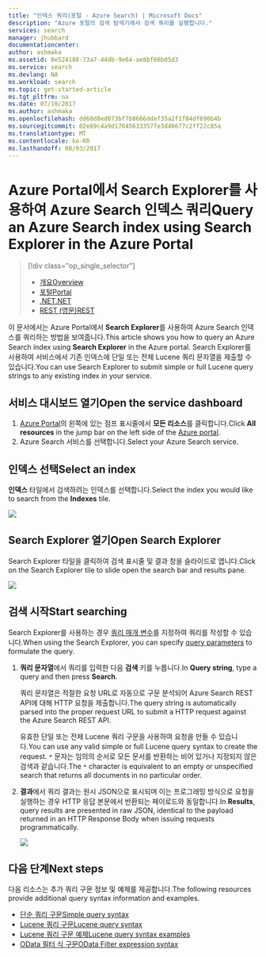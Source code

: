 ```yaml
---
title: "인덱스 쿼리(포털 - Azure Search) | Microsoft Docs"
description: "Azure 포털의 검색 탐색기에서 검색 쿼리를 실행합니다."
services: search
manager: jhubbard
documentationcenter: 
author: ashmaka
ms.assetid: 8e524188-73a7-44db-9e64-ae8bf66b05d3
ms.service: search
ms.devlang: NA
ms.workload: search
ms.topic: get-started-article
ms.tgt_pltfrm: na
ms.date: 07/10/2017
ms.author: ashmaka
ms.openlocfilehash: dd68d8ed073bf7b8666ddef35a2f1f84df690b4b
ms.sourcegitcommit: 02e69c4a9d17645633357fe3d46677c2ff22c85a
ms.translationtype: MT
ms.contentlocale: ko-KR
ms.lasthandoff: 08/03/2017
---
```

# <a name="query-an-azure-search-index-using-search-explorer-in-the-azure-portal"></a><span data-ttu-id="4e28d-103">Azure Portal에서 Search Explorer를 사용하여 Azure Search 인덱스 쿼리</span><span class="sxs-lookup"><span data-stu-id="4e28d-103">Query an Azure Search index using Search Explorer in the Azure Portal</span></span>
> [!div class="op_single_selector"]
> * [<span data-ttu-id="4e28d-104">개요</span><span class="sxs-lookup"><span data-stu-id="4e28d-104">Overview</span></span>](search-query-overview.md)
> * [<span data-ttu-id="4e28d-105">포털</span><span class="sxs-lookup"><span data-stu-id="4e28d-105">Portal</span></span>](search-explorer.md)
> * [<span data-ttu-id="4e28d-106">.NET</span><span class="sxs-lookup"><span data-stu-id="4e28d-106">.NET</span></span>](search-query-dotnet.md)
> * [<span data-ttu-id="4e28d-107">REST (영문)</span><span class="sxs-lookup"><span data-stu-id="4e28d-107">REST</span></span>](search-query-rest-api.md)
> 
> 

<span data-ttu-id="4e28d-108">이 문서에서는 Azure Portal에서 **Search Explorer**를 사용하여 Azure Search 인덱스를 쿼리하는 방법을 보여줍니다.</span><span class="sxs-lookup"><span data-stu-id="4e28d-108">This article shows you how to query an Azure Search index using **Search Explorer** in the Azure portal.</span></span> <span data-ttu-id="4e28d-109">Search Explorer를 사용하여 서비스에서 기존 인덱스에 단일 또는 전체 Lucene 쿼리 문자열을 제출할 수 있습니다.</span><span class="sxs-lookup"><span data-stu-id="4e28d-109">You can use Search Explorer to submit simple or full Lucene query strings to any existing index in your service.</span></span>

## <a name="open-the-service-dashboard"></a><span data-ttu-id="4e28d-110">서비스 대시보드 열기</span><span class="sxs-lookup"><span data-stu-id="4e28d-110">Open the service dashboard</span></span>
1. <span data-ttu-id="4e28d-111">[Azure Portal](https://portal.azure.com/#blade/HubsExtension/BrowseResourceBlade/resourceType/Microsoft.Search%2FsearchServices)의 왼쪽에 있는 점프 표시줄에서 **모든 리소스**를 클릭합니다.</span><span class="sxs-lookup"><span data-stu-id="4e28d-111">Click **All resources** in the jump bar on the left side of the [Azure portal](https://portal.azure.com/#blade/HubsExtension/BrowseResourceBlade/resourceType/Microsoft.Search%2FsearchServices).</span></span>
2. <span data-ttu-id="4e28d-112">Azure Search 서비스를 선택합니다.</span><span class="sxs-lookup"><span data-stu-id="4e28d-112">Select your Azure Search service.</span></span>

## <a name="select-an-index"></a><span data-ttu-id="4e28d-113">인덱스 선택</span><span class="sxs-lookup"><span data-stu-id="4e28d-113">Select an index</span></span>

<span data-ttu-id="4e28d-114">**인덱스** 타일에서 검색하려는 인덱스를 선택합니다.</span><span class="sxs-lookup"><span data-stu-id="4e28d-114">Select the index you would like to search from the **Indexes** tile.</span></span>

   ![](./media/search-explorer/pick-index.png)

## <a name="open-search-explorer"></a><span data-ttu-id="4e28d-115">Search Explorer 열기</span><span class="sxs-lookup"><span data-stu-id="4e28d-115">Open Search Explorer</span></span>

<span data-ttu-id="4e28d-116">Search Explorer 타일을 클릭하여 검색 표시줄 및 결과 창을 슬라이드로 엽니다.</span><span class="sxs-lookup"><span data-stu-id="4e28d-116">Click on the Search Explorer tile to slide open the search bar and results pane.</span></span>

   ![](./media/search-explorer/search-explorer-tile.png)

## <a name="start-searching"></a><span data-ttu-id="4e28d-117">검색 시작</span><span class="sxs-lookup"><span data-stu-id="4e28d-117">Start searching</span></span>

<span data-ttu-id="4e28d-118">Search Explorer를 사용하는 경우 [쿼리 매개 변수](https://docs.microsoft.com/rest/api/searchservice/Search-Documents)를 지정하여 쿼리를 작성할 수 있습니다.</span><span class="sxs-lookup"><span data-stu-id="4e28d-118">When using the Search Explorer, you can specify [query parameters](https://docs.microsoft.com/rest/api/searchservice/Search-Documents) to formulate the query.</span></span>

1. <span data-ttu-id="4e28d-119">**쿼리 문자열**에서 쿼리를 입력한 다음 **검색** 키를 누릅니다.</span><span class="sxs-lookup"><span data-stu-id="4e28d-119">In **Query string**, type a query and then press **Search**.</span></span> 

   <span data-ttu-id="4e28d-120">쿼리 문자열은 적절한 요청 URL로 자동으로 구문 분석되어 Azure Search REST API에 대해 HTTP 요청을 제출합니다.</span><span class="sxs-lookup"><span data-stu-id="4e28d-120">The query string is automatically parsed into the proper request URL to submit a HTTP request against the Azure Search REST API.</span></span>   
   
   <span data-ttu-id="4e28d-121">유효한 단일 또는 전체 Lucene 쿼리 구문을 사용하여 요청을 만들 수 있습니다.</span><span class="sxs-lookup"><span data-stu-id="4e28d-121">You can use any valid simple or full Lucene query syntax to create the request.</span></span> <span data-ttu-id="4e28d-122">`*` 문자는 임의의 순서로 모든 문서를 반환하는 비어 있거나 지정되지 않은 검색과 같습니다.</span><span class="sxs-lookup"><span data-stu-id="4e28d-122">The `*` character is equivalent to an empty or unspecified search that returns all documents in no particular order.</span></span>

2. <span data-ttu-id="4e28d-123">**결과**에서 쿼리 결과는 원시 JSON으로 표시되며 이는 프로그래밍 방식으로 요청을 실행하는 경우 HTTP 응답 본문에서 반환되는 페이로드와 동일합니다.</span><span class="sxs-lookup"><span data-stu-id="4e28d-123">In  **Results**, query results are presented in raw JSON, identical to the payload returned in an HTTP Response Body when issuing requests programmatically.</span></span>

   ![](./media/search-explorer/search-bar.png)

## <a name="next-steps"></a><span data-ttu-id="4e28d-124">다음 단계</span><span class="sxs-lookup"><span data-stu-id="4e28d-124">Next steps</span></span>

<span data-ttu-id="4e28d-125">다음 리소스는 추가 쿼리 구문 정보 및 예제를 제공합니다.</span><span class="sxs-lookup"><span data-stu-id="4e28d-125">The following resources provide additional query syntax information and examples.</span></span>

 + [<span data-ttu-id="4e28d-126">단순 쿼리 구문</span><span class="sxs-lookup"><span data-stu-id="4e28d-126">Simple query syntax</span></span>](https://docs.microsoft.com/rest/api/searchservice/simple-query-syntax-in-azure-search) 
 + [<span data-ttu-id="4e28d-127">Lucene 쿼리 구문</span><span class="sxs-lookup"><span data-stu-id="4e28d-127">Lucene query syntax</span></span>](https://docs.microsoft.com/rest/api/searchservice/lucene-query-syntax-in-azure-search) 
 + [<span data-ttu-id="4e28d-128">Lucene 쿼리 구문 예제</span><span class="sxs-lookup"><span data-stu-id="4e28d-128">Lucene query syntax examples</span></span>](https://docs.microsoft.com/azure/search/search-query-lucene-examples) 
 + [<span data-ttu-id="4e28d-129">OData 필터 식 구문</span><span class="sxs-lookup"><span data-stu-id="4e28d-129">OData Filter expression syntax</span></span>](https://docs.microsoft.com/rest/api/searchservice/odata-expression-syntax-for-azure-search) 